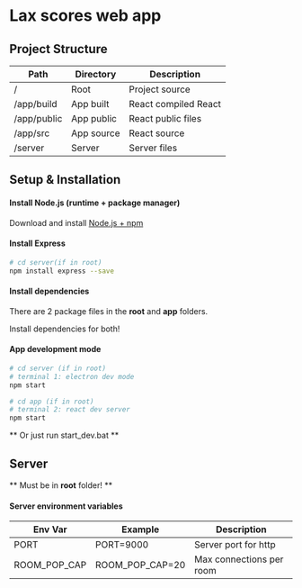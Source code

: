 # Lax scores web app

## Project Structure

| Path | Directory | Description | 
| - | - | - |
| / | Root | Project source |
| /app/build | App built| React compiled React |
| /app/public | App public | React public files |
| /app/src | App source | React source |
| /server | Server | Server files |

## Setup & Installation 

#### Install Node.js (runtime + package manager)
Download and install [Node.js + npm](https://nodejs.org/en/)

#### Install Express
```bash
# cd server(if in root)
npm install express --save 
```
#### Install dependencies  
There are 2 package files in the __root__ and __app__ folders. 

Install dependencies for both! 

#### App development mode
```bash
# cd server (if in root)
# terminal 1: electron dev mode
npm start
```
```bash
# cd app (if in root)
# terminal 2: react dev server
npm start
```

** Or just run start_dev.bat **

## Server
\*\* Must be in __root__ folder! \*\*

#### Server environment variables
| Env Var      | Example         | Description                         |
|--------------|-----------------|-------------------------------------|
| PORT         | PORT=9000       | Server port for http |
| ROOM_POP_CAP | ROOM_POP_CAP=20 | Max connections per room            |
